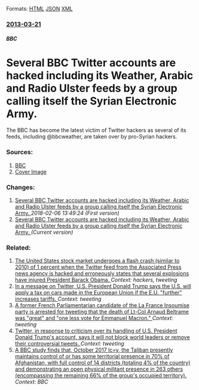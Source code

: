 
Formats: [HTML](/news/2013/03/21/several-bbc-twitter-accounts-are-hacked-including-its-weather-arabic-and-radio-ulster-feeds-by-a-group-calling-itself-the-syrian-electronic.html)  [JSON](/news/2013/03/21/several-bbc-twitter-accounts-are-hacked-including-its-weather-arabic-and-radio-ulster-feeds-by-a-group-calling-itself-the-syrian-electronic.json)  [XML](/news/2013/03/21/several-bbc-twitter-accounts-are-hacked-including-its-weather-arabic-and-radio-ulster-feeds-by-a-group-calling-itself-the-syrian-electronic.xml)  

### [2013-03-21](/news/2013/03/21/index.md)

##### BBC
# Several BBC Twitter accounts are hacked including its Weather, Arabic and Radio Ulster feeds by a group calling itself the Syrian Electronic Army. 

The BBC has become the latest victim of Twitter hackers as several of its feeds, including @bbcweather, are taken over by pro-Syrian hackers.


### Sources:

1. [BBC](http://www.bbc.co.uk/news/technology-21879230)
1. [Cover Image](https://ichef-1.bbci.co.uk/news/1024/media/images/66532000/jpg/_66532705_bbc-weather-sea.jpg)

### Changes:

1. [Several BBC Twitter accounts are hacked including its Weather, Arabic and Radio Ulster feeds by a group calling itself the Syrian Electronic Army. ](/news/2013/03/21/several-bbc-twitter-accounts-are-hacked-including-its-weather-arabic-and-radio-ulster-feeds-by-a-group-calling-itself-the-syrian-electroni.md) _2018-02-06 13:49:24 (First version)_
1. [Several BBC Twitter accounts are hacked including its Weather, Arabic and Radio Ulster feeds by a group calling itself the Syrian Electronic Army. ](/news/2013/03/21/several-bbc-twitter-accounts-are-hacked-including-its-weather-arabic-and-radio-ulster-feeds-by-a-group-calling-itself-the-syrian-electronic.md) _(Current version)_

### Related:

1. [The United States stock market undergoes a flash crash (similar to 2010) of 1 percent when the Twitter feed from the Associated Press news agency is hacked and erroneously states that several explosions have injured President Barack Obama. ](/news/2013/04/23/the-united-states-stock-market-undergoes-a-flash-crash-similar-to-2010-of-1-percent-when-the-twitter-feed-from-the-associated-press-news-a.md) _Context: hackers, tweeting_
2. [In a message on Twitter, U.S. President Donald Trump says the U.S. will apply a tax on cars made in the European Union if the E.U. "further" increases tariffs. ](/news/2018/03/3/in-a-message-on-twitter-u-s-president-donald-trump-says-the-u-s-will-apply-a-tax-on-cars-made-in-the-european-union-if-the-e-u-further.md) _Context: tweeting_
3. [A former French Parliamentarian candidate of the La France Insoumise party is arrested for tweeting that the death of Lt-Col Arnaud Beltrame was "great" and "one less vote for Emmanuel Macron." ](/news/2018/03/25/a-former-french-parliamentarian-candidate-of-the-la-france-insoumise-party-is-arrested-for-tweeting-that-the-death-of-lt-col-arnaud-beltrame.md) _Context: tweeting_
4. [Twitter, in response to criticism over its handling of U.S. President Donald Trump's account, says it will not block world leaders or remove their controversial tweets. ](/news/2018/01/5/twitter-in-response-to-criticism-over-its-handling-of-u-s-president-donald-trump-s-account-says-it-will-not-block-world-leaders-or-remove.md) _Context: tweeting_
5. [A BBC study finds that, October 2017 lc=y, the Taliban presently maintains control of or has some territorial presence in 70% of Afghanistan, with full control of 14 districts (totaling 4% of the country) and demonstrating an open physical militant presence in 263 others (encompassing the remaining 66% of the group's occupied territory). ](/news/2018/01/31/a-bbc-study-finds-that-october-2017-lc-y-the-taliban-presently-maintains-control-of-or-has-some-territorial-presence-in-70-of-afghanistan.md) _Context: BBC_

